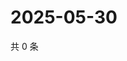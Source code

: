 # 2025-05-30

共 0 条

<!-- BEGIN ZHIHUQUESTIONS -->
<!-- 最后更新时间 Fri May 30 2025 14:16:23 GMT+0800 (China Standard Time) -->

<!-- END ZHIHUQUESTIONS -->
